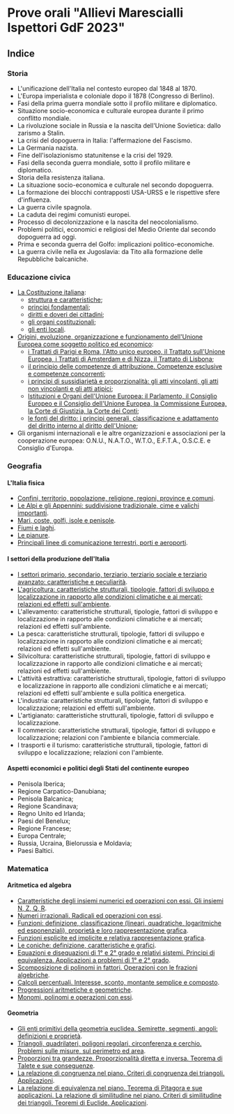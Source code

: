 # Prove orali "Allievi Marescialli Ispettori GdF 2023"

## Indice

### Storia

- L'unificazione dell'Italia nel contesto europeo dal 1848 al 1870.
- L'Europa imperialista e coloniale dopo il 1878 (Congresso di Berlino).
- Fasi della prima guerra mondiale sotto il profilo militare e diplomatico.
- Situazione socio-economica e culturale europea durante il primo conflitto
  mondiale.
- La rivoluzione sociale in Russia e la nascita dell'Unione Sovietica: dallo
  zarismo a Stalin.
- La crisi del dopoguerra in Italia: l'affermazione del Fascismo.
- La Germania nazista.
- Fine dell'isolazionismo statunitense e la crisi del 1929.
- Fasi della seconda guerra mondiale, sotto il profilo militare e diplomatico.
- Storia della resistenza italiana.
- La situazione socio-economica e culturale nel secondo dopoguerra.
- La formazione dei blocchi contrapposti USA-URSS e le rispettive sfere
  d'influenza.
- La guerra civile spagnola.
- La caduta dei regimi comunisti europei.
- Processo di decolonizzazione e la nascita del neocolonialismo.
- Problemi politici, economici e religiosi del Medio Oriente dal secondo
  dopoguerra ad oggi.
- Prima e seconda guerra del Golfo: implicazioni politico-economiche.
- La guerra civile nella ex Jugoslavia: da Tito alla formazione delle
  Repubbliche balcaniche.

### Educazione civica

- [La Costituzione italiana](educazione-civica/1.md):
  - [struttura e caratteristiche](educazione-civica/1.md#struttura-e-caratteristiche);
  - [principi fondamentali](educazione-civica/1.md#principi-fondamentali-1);
  - [diritti e doveri dei cittadini](educazione-civica/1.md#diritti-e-doveri-dei-cittadini);
  - [gli organi costituzionali](educazione-civica/1.md#gli-organi-costituzionali);
  - [gli enti locali](educazione-civica/1.md#gli-enti-locali).
- [Origini, evoluzione, organizzazione e funzionamento dell'Unione Europea come
  soggetto politico ed economico](educazione-civica/2.md):
  - [i Trattati di Parigi e Roma, l'Atto unico europeo, il Trattato sull'Unione
    Europea, i Trattati di Amsterdam e di Nizza, il Trattato di Lisbona](educazione-civica/2.md#);
  - [il principio delle competenze di attribuzione. Competenze esclusive e
    competenze concorrenti](educazione-civica/2.md#);
  - [i principi di sussidiarietà e proporzionalità: gli atti vincolanti, gli atti
    non vincolanti e gli atti atipici](educazione-civica/2.md#);
  - [Istituzioni e Organi dell'Unione Europea: il Parlamento, il Consiglio
    Europeo e il Consiglio dell'Unione Europea, la Commissione Europea, la Corte
    di Giustizia, la Corte dei Conti](educazione-civica/2.md#);
  - [le fonti del diritto: i principi generali, classificazione e adattamento del
    diritto interno al diritto dell'Unione](educazione-civica/2.md#);
- Gli organismi internazionali e le altre organizzazioni e associazioni per la
  cooperazione europea: O.N.U., N.A.T.O., W.T.O., E.F.T.A., O.S.C.E. e Consiglio
  d'Europa.

### Geografia

#### L'Italia fisica

- [Confini, territorio, popolazione, religione, regioni, province e comuni](geografia/l-italia-fisica/1.md).
- [Le Alpi e gli Appennini: suddivisione tradizionale, cime e valichi importanti](geografia/l-italia-fisica/2.md).
- [Mari, coste, golfi, isole e penisole](geografia/l-italia-fisica/3.md).
- [Fiumi e laghi](geografia/l-italia-fisica/4.md).
- [Le pianure](geografia/l-italia-fisica/5.md).
- [Principali linee di comunicazione terrestri, porti e aeroporti](geografia/l-italia-fisica/6.md).

#### I settori della produzione dell'Italia

- [I settori primario, secondario, terziario, terziario sociale e terziario
  avanzato: caratteristiche e peculiarità](geografia/i-settori-della-produzione-dell-italia/1.md).
- [L'agricoltura: caratteristiche strutturali, tipologie, fattori di sviluppo e
  localizzazione in rapporto alle condizioni climatiche e ai mercati; relazioni
  ed effetti sull'ambiente](geografia/i-settori-della-produzione-dell-italia/2.md).
- L'allevamento: caratteristiche strutturali, tipologie, fattori di sviluppo e
  localizzazione in rapporto alle condizioni climatiche e ai mercati; relazioni
  ed effetti sull'ambiente.
- La pesca: caratteristiche strutturali, tipologie, fattori di sviluppo e
  localizzazione in rapporto alle condizioni climatiche e ai mercati; relazioni
  ed effetti sull'ambiente.
- Silvicoltura: caratteristiche strutturali, tipologie, fattori di sviluppo e
  localizzazione in rapporto alle condizioni climatiche e ai mercati; relazioni
  ed effetti sull'ambiente.
- L'attività estrattiva: caratteristiche strutturali, tipologie, fattori di
  sviluppo e localizzazione in rapporto alle condizioni climatiche e ai mercati;
  relazioni ed effetti sull'ambiente e sulla politica energetica.
- L'industria: caratteristiche strutturali, tipologie, fattori di sviluppo e
  localizzazione; relazioni ed effetti sull'ambiente.
- L'artigianato: caratteristiche strutturali, tipologie, fattori di sviluppo e
  localizzazione.
- Il commercio: caratteristiche strutturali, tipologie, fattori di sviluppo e
  localizzazione; relazioni con l'ambiente e bilancia commerciale.
- I trasporti e il turismo: caratteristiche strutturali, tipologie, fattori di
  sviluppo e localizzazione; relazioni con l'ambiente.

#### Aspetti economici e politici degli Stati del continente europeo

- Penisola Iberica;
- Regione Carpatico-Danubiana;
- Penisola Balcanica;
- Regione Scandinava;
- Regno Unito ed Irlanda;
- Paesi del Benelux;
- Regione Francese;
- Europa Centrale;
- Russia, Ucraina, Bielorussia e Moldavia;
- Paesi Baltici.

### Matematica

#### Aritmetica ed algebra

- [Caratteristiche degli insiemi numerici ed operazioni con essi. Gli insiemi N,
  Z, Q, R](matematica/aritmetica-ed-algebra/1.md).
- [Numeri irrazionali. Radicali ed operazioni con essi](matematica/aritmetica-ed-algebra/2.md).
- [Funzioni: definizione, classificazione (lineari, quadratiche, logaritmiche ed
  esponenziali), proprietà e loro rappresentazione grafica](matematica/aritmetica-ed-algebra/3.md).
- [Funzioni esplicite ed implicite e relativa rappresentazione grafica](matematica/aritmetica-ed-algebra/4.md).
- [Le coniche: definizione, caratteristiche e grafici](matematica/aritmetica-ed-algebra/5.md).
- [Equazioni e disequazioni di 1° e 2° grado e relativi sistemi. Principi di
  equivalenza. Applicazioni a problemi di 1° e 2° grado](matematica/aritmetica-ed-algebra/6.md).
- [Scomposizione di polinomi in fattori. Operazioni con le frazioni algebriche](matematica/aritmetica-ed-algebra/7.md).
- [Calcoli percentuali. Interesse, sconto, montante semplice e composto](matematica/aritmetica-ed-algebra/8.md).
- [Progressioni aritmetiche e geometriche](matematica/aritmetica-ed-algebra/9.md).
- [Monomi, polinomi e operazioni con essi](matematica/aritmetica-ed-algebra/10.md).

#### Geometria

- [Gli enti primitivi della geometria euclidea. Semirette, segmenti, angoli:
  definizioni e proprietà](matematica/geometria/1.md).
- [Triangoli, quadrilateri, poligoni regolari, circonferenza e cerchio. Problemi
  sulle misure, sul perimetro ed area](matematica/geometria/2.md).
- [Proporzioni tra grandezze. Proporzionalità diretta e inversa. Teorema di
  Talete e sue conseguenze](matematica/geometria/3.md).
- [La relazione di congruenza nel piano. Criteri di congruenza dei triangoli.
  Applicazioni](matematica/geometria/4.md).
- [La relazione di equivalenza nel piano. Teorema di Pitagora e sue applicazioni.
  La relazione di similitudine nel piano. Criteri di similitudine dei triangoli.
  Teoremi di Euclide. Applicazioni](matematica/geometria/5.md).
